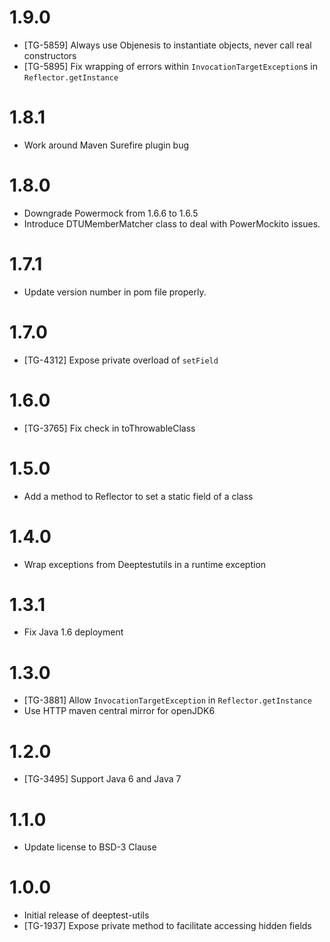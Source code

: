 1.9.0
=====
* [TG-5859] Always use Objenesis to instantiate objects, never call real constructors
* [TG-5895] Fix wrapping of errors within `InvocationTargetException`s in `Reflector.getInstance`

1.8.1
=====
* Work around Maven Surefire plugin bug

1.8.0
=====
* Downgrade Powermock from 1.6.6 to 1.6.5
* Introduce DTUMemberMatcher class to deal with PowerMockito issues.

1.7.1
=====
* Update version number in pom file properly.

1.7.0
=====
* [TG-4312] Expose private overload of `setField`

1.6.0
=====
* [TG-3765] Fix check in toThrowableClass

1.5.0
=====
* Add a method to Reflector to set a static field of a class

1.4.0
=====
* Wrap exceptions from Deeptestutils in a runtime exception

1.3.1
======
* Fix Java 1.6 deployment

1.3.0
======
* [TG-3881] Allow `InvocationTargetException` in `Reflector.getInstance`
* Use HTTP maven central mirror for openJDK6

1.2.0
=====
* [TG-3495] Support Java 6 and Java 7

1.1.0
=====
* Update license to BSD-3 Clause


1.0.0
=====
 * Initial release of deeptest-utils
 * [TG-1937] Expose private method to facilitate accessing hidden fields
